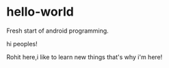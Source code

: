 # hello-world
Fresh start of android programming.

hi peoples!

Rohit here,i like to learn new things that's why i'm here!
